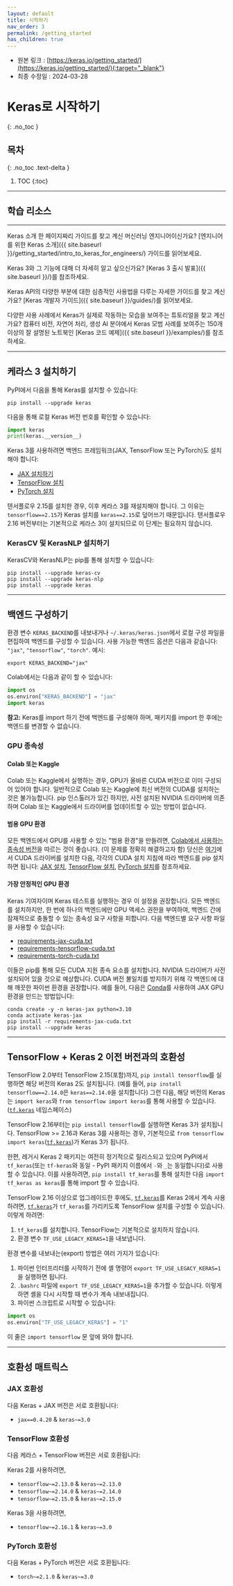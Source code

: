 ```yaml
---
layout: default
title: 시작하기
nav_order: 3
permalink: /getting_started
has_children: true
---
```


* 원본 링크 : [https://keras.io/getting_started/](https://keras.io/getting_started/){:target="_blank"}
* 최종 수정일 : 2024-03-28

# Keras로 시작하기
{: .no_toc }

## 목차
{: .no_toc .text-delta }

1. TOC
{:toc}

---

## 학습 리소스
------------------

Keras 소개 한 페이지짜리 가이드를 찾고 계신 머신러닝 엔지니어이신가요? [엔지니어를 위한 Keras 소개]({{ site.baseurl }}/getting_started/intro_to_keras_for_engineers/) 가이드를 읽어보세요.

Keras 3와 그 기능에 대해 더 자세히 알고 싶으신가요? [Keras 3 출시 발표]({{ site.baseurl }}/)를 참조하세요.

Keras API의 다양한 부분에 대한 심층적인 사용법을 다루는 자세한 가이드를 찾고 계신가요? [Keras 개발자 가이드]({{ site.baseurl }}/guides/)를 읽어보세요.

다양한 사용 사례에서 Keras가 실제로 작동하는 모습을 보여주는 튜토리얼을 찾고 계신가요? 컴퓨터 비전, 자연어 처리, 생성 AI 분야에서 Keras 모범 사례를 보여주는 150개 이상의 잘 설명된 노트북인 [Keras 코드 예제]({{ site.baseurl }}/examples/)를 참조하세요.

----

## 케라스 3 설치하기

PyPI에서 다음을 통해 Keras를 설치할 수 있습니다:

```shell
pip install --upgrade keras
```

다음을 통해 로컬 Keras 버전 번호를 확인할 수 있습니다:

```python
import keras
print(keras.__version__)
```

Keras 3를 사용하려면 백엔드 프레임워크(JAX, TensorFlow 또는 PyTorch)도 설치해야 합니다:

* [JAX 설치하기](https://jax.readthedocs.io/en/latest/installation.html)
* [TensorFlow 설치](https://www.tensorflow.org/install)
* [PyTorch 설치](https://pytorch.org/get-started/locally/)

텐서플로우 2.15를 설치한 경우, 이후 케라스 3를 재설치해야 합니다. 그 이유는 `tensorflow==2.15`가 Keras 설치를 `keras==2.15`로 덮어쓰기 때문입니다. 텐서플로우 2.16 버전부터는 기본적으로 케라스 3이 설치되므로 이 단계는 필요하지 않습니다.

### KerasCV 및 KerasNLP 설치하기

KerasCV와 KerasNLP는 pip를 통해 설치할 수 있습니다:

```shell
pip install --upgrade keras-cv
pip install --upgrade keras-nlp
pip install --upgrade keras
```

----

## 백엔드 구성하기

환경 변수 `KERAS_BACKEND`를 내보내거나 `~/.keras/keras.json`에서 로컬 구성 파일을 편집하여 백엔드를 구성할 수 있습니다. 사용 가능한 백엔드 옵션은 다음과 같습니다: `"jax"`, `"tensorflow"`, `"torch"`. 예시:

```
export KERAS_BACKEND="jax"
```

Colab에서는 다음과 같이 할 수 있습니다:

```python
import os
os.environ["KERAS_BACKEND"] = "jax"
import keras
```

**참고:** Keras를 import 하기 전에 백엔드를 구성해야 하며, 패키지를 import 한 후에는 백엔드를 변경할 수 없습니다.

### GPU 종속성

#### Colab 또는 Kaggle

Colab 또는 Kaggle에서 실행하는 경우, GPU가 올바른 CUDA 버전으로 이미 구성되어 있어야 합니다. 일반적으로 Colab 또는 Kaggle에 최신 버전의 CUDA를 설치하는 것은 불가능합니다. pip 인스톨러가 있긴 하지만, 사전 설치된 NVIDIA 드라이버에 의존하며 Colab 또는 Kaggle에서 드라이버를 업데이트할 수 있는 방법이 없습니다.

#### 범용 GPU 환경

모든 백엔드에서 GPU를 사용할 수 있는 "범용 환경"을 만들려면, [Colab에서 사용하는 종속성 버전](https://colab.sandbox.google.com/drive/13cpd3wCwEHpsmypY9o6XB6rXgBm5oSxu)을 따르는 것이 좋습니다. (이 문제를 정확히 해결하고자 함) 당신은 [여기](https://developer.nvidia.com/cuda-downloads)에서 CUDA 드라이버를 설치한 다음, 각각의 CUDA 설치 지침에 따라 백엔드를 pip 설치하면 됩니다: [JAX 설치](https://jax.readthedocs.io/en/latest/installation.html), [TensorFlow 설치](https://www.tensorflow.org/install), [PyTorch 설치](https://pytorch.org/get-started/locally/)를 참조하세요.

#### 가장 안정적인 GPU 환경

Keras 기여자이며 Keras 테스트를 실행하는 경우 이 설정을 권장합니다. 모든 백엔드를 설치하지만, 한 번에 하나의 백엔드에만 GPU 액세스 권한을 부여하여, 백엔드 간에 잠재적으로 충돌할 수 있는 종속성 요구 사항을 피합니다. 다음 백엔드별 요구 사항 파일을 사용할 수 있습니다:

*   [requirements-jax-cuda.txt](https://github.com/keras-team/keras/blob/master/requirements-jax-cuda.txt)
*   [requirements-tensorflow-cuda.txt](https://github.com/keras-team/keras/blob/master/requirements-tensorflow-cuda.txt)
*   [requirements-torch-cuda.txt](https://github.com/keras-team/keras/blob/master/requirements-torch-cuda.txt)

이들은 pip를 통해 모든 CUDA 지원 종속 요소를 설치합니다. NVIDIA 드라이버가 사전 설치되어 있을 것으로 예상합니다. CUDA 버전 불일치를 방지하기 위해 각 백엔드에 대해 깨끗한 파이썬 환경을 권장합니다. 예를 들어, 다음은 [Conda](https://docs.conda.io/en/latest/)를 사용하여 JAX GPU 환경을 만드는 방법입니다:

```shell
conda create -y -n keras-jax python=3.10
conda activate keras-jax
pip install -r requirements-jax-cuda.txt
pip install --upgrade keras
```

----

## TensorFlow + Keras 2 이전 버전과의 호환성

TensorFlow 2.0부터 TensorFlow 2.15(포함)까지, `pip install tensorflow`를 실행하면 해당 버전의 Keras 2도 설치됩니다. (예를 들어, `pip install tensorflow==2.14.0`은 `keras==2.14.0`을 설치합니다) 그런 다음, 해당 버전의 Keras는 `import keras`와 `from tensorflow import keras`를 통해 사용할 수 있습니다. ([`tf.keras`](https://www.tensorflow.org/api_docs/python/tf/keras) 네임스페이스)

TensorFlow 2.16부터는 `pip install tensorflow`를 실행하면 Keras 3가 설치됩니다. TensorFlow >= 2.16과 Keras 3를 사용하는 경우, 기본적으로 `from tensorflow import keras`([`tf.keras`](https://www.tensorflow.org/api_docs/python/tf/keras))가 Keras 3가 됩니다.

한편, 레거시 Keras 2 패키지는 여전히 정기적으로 릴리스되고 있으며 PyPI에서 `tf_keras`(또는 `tf-keras`와 동일 - PyPI 패키지 이름에서 `-`와 `_`는 동일합니다)로 사용할 수 있습니다. 이를 사용하려면, `pip install tf_keras`를 통해 설치한 다음 `import tf_keras as keras`를 통해 import 할 수 있습니다.

TensorFlow 2.16 이상으로 업그레이드한 후에도, [`tf.keras`](https://www.tensorflow.org/api_docs/python/tf/keras)를 Keras 2에서 계속 사용하려면, [`tf.keras`](https://www.tensorflow.org/api_docs/python/tf/keras)가 `tf_keras`를 가리키도록 TensorFlow 설치를 구성할 수 있습니다. 이렇게 하려면:

1.  `tf_keras`를 설치합니다. TensorFlow는 기본적으로 설치하지 않습니다.
2.  환경 변수 `TF_USE_LEGACY_KERAS=1`을 내보냅니다.

환경 변수를 내보내는(export) 방법은 여러 가지가 있습니다:

1.  파이썬 인터프리터를 시작하기 전에 셸 명령어 `export TF_USE_LEGACY_KERAS=1`을 실행하면 됩니다.
2.  `.bashrc` 파일에 `export TF_USE_LEGACY_KERAS=1`을 추가할 수 있습니다. 이렇게 하면 셸을 다시 시작할 때 변수가 계속 내보내집니다.
3.  파이썬 스크립트로 시작할 수 있습니다:

```python
import os
os.environ["TF_USE_LEGACY_KERAS"] = "1"
```

이 줄은 `import tensorflow` 문 앞에 와야 합니다.

----

## 호환성 매트릭스

### JAX 호환성

다음 Keras + JAX 버전은 서로 호환됩니다:

* `jax==0.4.20` & `keras~=3.0`

### TensorFlow 호환성

다음 케라스 + TensorFlow 버전은 서로 호환됩니다:

Keras 2를 사용하려면,

* `tensorflow~=2.13.0` & `keras~=2.13.0`
* `tensorflow~=2.14.0` & `keras~=2.14.0`
* `tensorflow~=2.15.0` & `keras~=2.15.0`

Keras 3을 사용하려면,

* `tensorflow~=2.16.1` & `keras~=3.0`

### PyTorch 호환성

다음 Keras + PyTorch 버전은 서로 호환됩니다:

* `torch~=2.1.0` & `keras~=3.0`
